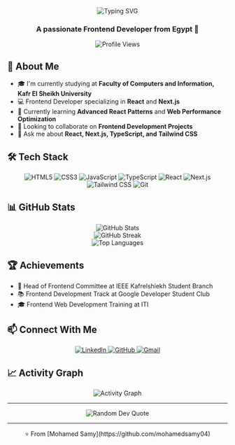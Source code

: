 <div align="center">
  <img src="https://readme-typing-svg.herokuapp.com?font=Fira+Code&weight=500&size=40&pause=1000&color=3B82F6&center=true&vCenter=true&width=600&height=100&lines=Hi+%F0%9F%91%8B%2C+I'm+Mohamed+Samy;Frontend+Developer" alt="Typing SVG" />
</div>

<h3 align="center">A passionate Frontend Developer from Egypt 🌟</h3>

<p align="center">
  <img src="https://komarev.com/ghpvc/?username=mohamedsamy04&label=Profile%20views&color=3b82f6&style=flat" alt="Profile Views" />
</p>

## 🚀 About Me

- 🎓 I'm currently studying at **Faculty of Computers and Information, Kafr El Sheikh University**
- 💻 Frontend Developer specializing in **React** and **Next.js**
- 🌱 Currently learning **Advanced React Patterns** and **Web Performance Optimization**
- 👯 Looking to collaborate on **Frontend Development Projects**
- 💬 Ask me about **React, Next.js, TypeScript, and Tailwind CSS**

## 🛠️ Tech Stack

<p align="center">
  <img src="https://img.shields.io/badge/HTML5-E34F26?style=for-the-badge&logo=html5&logoColor=white" alt="HTML5" />
  <img src="https://img.shields.io/badge/CSS3-1572B6?style=for-the-badge&logo=css3&logoColor=white" alt="CSS3" />
  <img src="https://img.shields.io/badge/JavaScript-F7DF1E?style=for-the-badge&logo=javascript&logoColor=black" alt="JavaScript" />
  <img src="https://img.shields.io/badge/TypeScript-007ACC?style=for-the-badge&logo=typescript&logoColor=white" alt="TypeScript" />
  <img src="https://img.shields.io/badge/React-20232A?style=for-the-badge&logo=react&logoColor=61DAFB" alt="React" />
  <img src="https://img.shields.io/badge/Next.js-000000?style=for-the-badge&logo=next.js&logoColor=white" alt="Next.js" />
  <img src="https://img.shields.io/badge/Tailwind_CSS-38B2AC?style=for-the-badge&logo=tailwind-css&logoColor=white" alt="Tailwind CSS" />
  <img src="https://img.shields.io/badge/Git-F05032?style=for-the-badge&logo=git&logoColor=white" alt="Git" />
</p>

## 📊 GitHub Stats

<div align="center">
  <img src="https://github-readme-stats.vercel.app/api?username=mohamedsamy04&show_icons=true&theme=tokyonight" alt="GitHub Stats" />
</div>

<div align="center">
  <img src="https://github-readme-streak-stats.herokuapp.com/?user=mohamedsamy04&theme=tokyonight" alt="GitHub Streak" />
</div>

<div align="center">
  <img src="https://github-readme-stats.vercel.app/api/top-langs/?username=mohamedsamy04&layout=compact&theme=tokyonight" alt="Top Languages" />
</div>


## 🏆 Achievements

- 🎯 Head of Frontend Committee at IEEE Kafrelshiekh Student Branch
- 📚 Frontend Development Track at Google Developer Student Club
- 🎓 Frontend Web Development Training at ITI

## 📫 Connect With Me

<p align="center">
  <a href="http://www.linkedin.com/in/mo72medsamy" target="_blank">
    <img src="https://img.shields.io/badge/LinkedIn-0077B5?style=for-the-badge&logo=linkedin&logoColor=white" alt="LinkedIn" />
  </a>
  <a href="https://github.com/mohamedsamy04" target="_blank">
    <img src="https://img.shields.io/badge/GitHub-100000?style=for-the-badge&logo=github&logoColor=white" alt="GitHub" />
  </a>
  <a href="mailto:mohamedsamy25411@gmail.com">
    <img src="https://img.shields.io/badge/Gmail-D14836?style=for-the-badge&logo=gmail&logoColor=white" alt="Gmail" />
  </a>
</p>

## 📈 Activity Graph

<div align="center">
  <img alt="Activity Graph" src="https://github-readme-activity-graph.vercel.app/graph?username=mohamedsamy04&theme=tokyo-night" />
</div>

---

<div align="center">
  <img src="https://quotes-github-readme.vercel.app/api?type=horizontal&theme=tokyonight" alt="Random Dev Quote" />
</div>

---

<div align="center">
  ⭐️ From [Mohamed Samy](https://github.com/mohamedsamy04)
</div>
